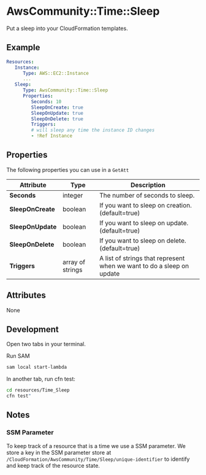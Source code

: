 # AwsCommunity::Time::Sleep

Put a sleep into your CloudFormation templates.

## Example

```yaml
Resources:
   Instance:
      Type: AWS::EC2::Instance
      ...
   Sleep:
      Type: AwsCommunity::Time::Sleep
      Properties:
         Seconds: 10
         SleepOnCreate: true
         SleepOnUpdate: true
         SleepOnDelete: true
         Triggers:
         # will sleep any time the instance ID changes
         - !Ref Instance
```

## Properties
The following properties you can use in a `GetAtt`

| Attribute  | Type | Description |
| ------------- | ------------- | ------------- |
| **Seconds**  | integer  | The number of seconds to sleep.
| **SleepOnCreate**  | boolean  | If you want to sleep on creation. (default=true)
| **SleepOnUpdate** | boolean  | If you want to sleep on update. (default=true)
| **SleepOnDelete** | boolean  | If you want to sleep on delete. (default=true)
| **Triggers** | array of strings  | A list of strings that represent when we want to do a sleep on update

## Attributes
None

## Development

Open two tabs in your terminal.

Run SAM 
```sh
sam local start-lambda
```

In another tab, run cfn test:

```sh
cd resources/Time_Sleep
cfn test"
```

## Notes

### SSM Parameter
To keep track of a resource that is a time we use a SSM parameter. We store a key in the SSM parameter store at `/CloudFormation/AwsCommunity/Time/Sleep/unique-identifier` to identify and keep track of the resource state.
